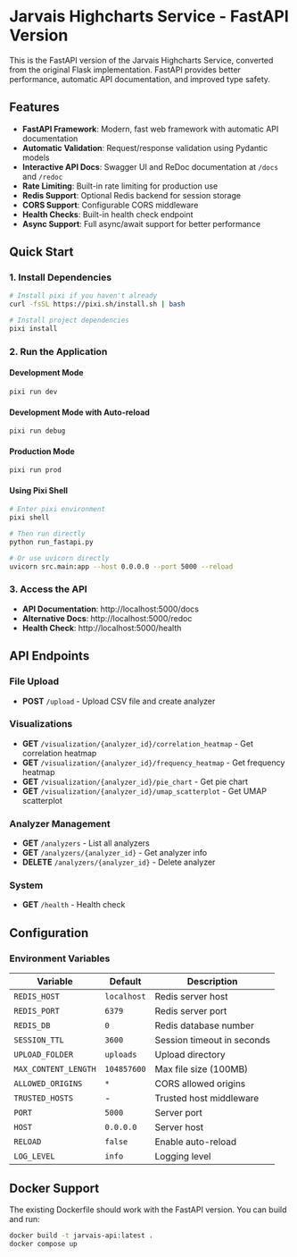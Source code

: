 # Jarvais Highcharts Service - FastAPI Version

This is the FastAPI version of the Jarvais Highcharts Service, converted from the original Flask implementation. FastAPI provides better performance, automatic API documentation, and improved type safety.

## Features

- **FastAPI Framework**: Modern, fast web framework with automatic API documentation
- **Automatic Validation**: Request/response validation using Pydantic models
- **Interactive API Docs**: Swagger UI and ReDoc documentation at `/docs` and `/redoc`
- **Rate Limiting**: Built-in rate limiting for production use
- **Redis Support**: Optional Redis backend for session storage
- **CORS Support**: Configurable CORS middleware
- **Health Checks**: Built-in health check endpoint
- **Async Support**: Full async/await support for better performance

## Quick Start

### 1. Install Dependencies

```bash
# Install pixi if you haven't already
curl -fsSL https://pixi.sh/install.sh | bash

# Install project dependencies
pixi install
```

### 2. Run the Application

#### Development Mode
```bash
pixi run dev
```

#### Development Mode with Auto-reload
```bash
pixi run debug
```

#### Production Mode
```bash
pixi run prod
```

#### Using Pixi Shell
```bash
# Enter pixi environment
pixi shell

# Then run directly
python run_fastapi.py

# Or use uvicorn directly
uvicorn src.main:app --host 0.0.0.0 --port 5000 --reload
```

### 3. Access the API

- **API Documentation**: http://localhost:5000/docs
- **Alternative Docs**: http://localhost:5000/redoc
- **Health Check**: http://localhost:5000/health

## API Endpoints

### File Upload
- **POST** `/upload` - Upload CSV file and create analyzer

### Visualizations
- **GET** `/visualization/{analyzer_id}/correlation_heatmap` - Get correlation heatmap
- **GET** `/visualization/{analyzer_id}/frequency_heatmap` - Get frequency heatmap
- **GET** `/visualization/{analyzer_id}/pie_chart` - Get pie chart
- **GET** `/visualization/{analyzer_id}/umap_scatterplot` - Get UMAP scatterplot

### Analyzer Management
- **GET** `/analyzers` - List all analyzers
- **GET** `/analyzers/{analyzer_id}` - Get analyzer info
- **DELETE** `/analyzers/{analyzer_id}` - Delete analyzer

### System
- **GET** `/health` - Health check

## Configuration

### Environment Variables

| Variable | Default | Description |
|----------|---------|-------------|
| `REDIS_HOST` | `localhost` | Redis server host |
| `REDIS_PORT` | `6379` | Redis server port |
| `REDIS_DB` | `0` | Redis database number |
| `SESSION_TTL` | `3600` | Session timeout in seconds |
| `UPLOAD_FOLDER` | `uploads` | Upload directory |
| `MAX_CONTENT_LENGTH` | `104857600` | Max file size (100MB) |
| `ALLOWED_ORIGINS` | `*` | CORS allowed origins |
| `TRUSTED_HOSTS` | - | Trusted host middleware |
| `PORT` | `5000` | Server port |
| `HOST` | `0.0.0.0` | Server host |
| `RELOAD` | `false` | Enable auto-reload |
| `LOG_LEVEL` | `info` | Logging level |


## Docker Support

The existing Dockerfile should work with the FastAPI version. You can build and run:

```bash
docker build -t jarvais-api:latest .
docker compose up
```